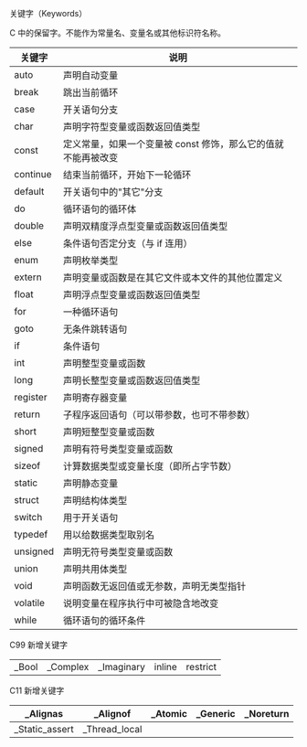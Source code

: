 关键字（Keywords）



C 中的保留字。不能作为常量名、变量名或其他标识符名称。

| **关键字** | **说明**                                                     |
| ---------- | ------------------------------------------------------------ |
| auto       | 声明自动变量                                                 |
| break      | 跳出当前循环                                                 |
| case       | 开关语句分支                                                 |
| char       | 声明字符型变量或函数返回值类型                               |
| const      | 定义常量，如果一个变量被 const 修饰，那么它的值就不能再被改变 |
| continue   | 结束当前循环，开始下一轮循环                                 |
| default    | 开关语句中的"其它"分支                                       |
| do         | 循环语句的循环体                                             |
| double     | 声明双精度浮点型变量或函数返回值类型                         |
| else       | 条件语句否定分支（与 if 连用）                               |
| enum       | 声明枚举类型                                                 |
| extern     | 声明变量或函数是在其它文件或本文件的其他位置定义             |
| float      | 声明浮点型变量或函数返回值类型                               |
| for        | 一种循环语句                                                 |
| goto       | 无条件跳转语句                                               |
| if         | 条件语句                                                     |
| int        | 声明整型变量或函数                                           |
| long       | 声明长整型变量或函数返回值类型                               |
| register   | 声明寄存器变量                                               |
| return     | 子程序返回语句（可以带参数，也可不带参数）                   |
| short      | 声明短整型变量或函数                                         |
| signed     | 声明有符号类型变量或函数                                     |
| sizeof     | 计算数据类型或变量长度（即所占字节数）                       |
| static     | 声明静态变量                                                 |
| struct     | 声明结构体类型                                               |
| switch     | 用于开关语句                                                 |
| typedef    | 用以给数据类型取别名                                         |
| unsigned   | 声明无符号类型变量或函数                                     |
| union      | 声明共用体类型                                               |
| void       | 声明函数无返回值或无参数，声明无类型指针                     |
| volatile   | 说明变量在程序执行中可被隐含地改变                           |
| while      | 循环语句的循环条件                                           |

C99 新增关键字

|       |          |            |        |          |
| ----- | -------- | ---------- | ------ | -------- |
| _Bool | _Complex | _Imaginary | inline | restrict |

C11 新增关键字

| _Alignas       | _Alignof      | _Atomic | _Generic | _Noreturn |
| -------------- | ------------- | ------- | -------- | --------- |
| _Static_assert | _Thread_local |         |          |           |

